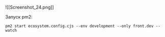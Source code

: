 ![[Screenshot_24.png]]

Запуск pm2:

```
pm2 start ecosystem.config.cjs --env development --only front.dev --watch
```